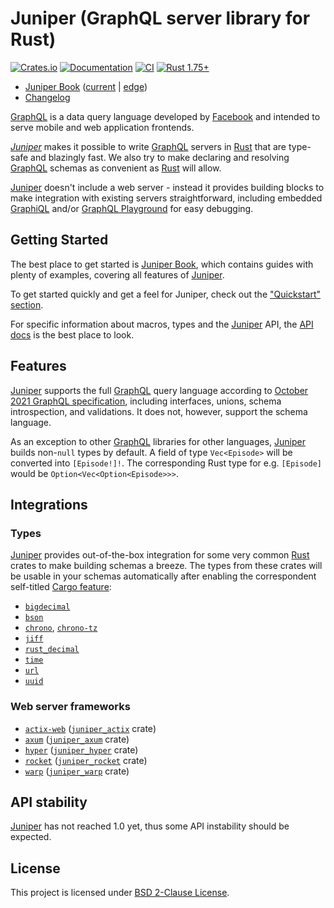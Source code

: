 Juniper (GraphQL server library for Rust)
=========================================

[![Crates.io](https://img.shields.io/crates/v/juniper.svg?maxAge=2592000)](https://crates.io/crates/juniper)
[![Documentation](https://docs.rs/juniper/badge.svg)](https://docs.rs/juniper)
[![CI](https://github.com/graphql-rust/juniper/workflows/CI/badge.svg?branch=master "CI")](https://github.com/graphql-rust/juniper/actions?query=workflow%3ACI+branch%3Amaster)
[![Rust 1.75+](https://img.shields.io/badge/rustc-1.75+-lightgray.svg "Rust 1.75+")](https://blog.rust-lang.org/2023/12/28/Rust-1.75.0.html)

- [Juniper Book] ([current][Juniper Book] | [edge][Juniper Book edge])
- [Changelog](https://github.com/graphql-rust/juniper/blob/juniper-v0.16.1/juniper/CHANGELOG.md)


[GraphQL] is a data query language developed by [Facebook] and intended to serve mobile and web application frontends.

*[Juniper]* makes it possible to write [GraphQL] servers in [Rust] that are type-safe and blazingly fast. We also try to make declaring and resolving [GraphQL] schemas as convenient as [Rust] will allow.

[Juniper] doesn't include a web server - instead it provides building blocks to make integration with existing servers straightforward, including embedded [GraphiQL] and/or [GraphQL Playground] for easy debugging.




## Getting Started

The best place to get started is [Juniper Book], which contains guides with plenty of examples, covering all features of [Juniper].

To get started quickly and get a feel for Juniper, check out the ["Quickstart" section][1].

For specific information about macros, types and the [Juniper] API, the [API docs][Juniper] is the best place to look.




## Features

[Juniper] supports the full [GraphQL] query language according to [October 2021 GraphQL specification](https://spec.graphql.org/October2021), including interfaces, unions, schema introspection, and validations. It does not, however, support the schema language.

As an exception to other [GraphQL] libraries for other languages, [Juniper] builds non-`null` types by default. A field of type `Vec<Episode>` will be converted into `[Episode!]!`. The corresponding Rust type for e.g. `[Episode]` would be `Option<Vec<Option<Episode>>>`.




## Integrations


### Types

[Juniper] provides out-of-the-box integration for some very common [Rust] crates to make building schemas a breeze. The types from these crates will be usable in your schemas automatically after enabling the correspondent self-titled [Cargo feature]:
- [`bigdecimal`]
- [`bson`]
- [`chrono`], [`chrono-tz`]
- [`jiff`]
- [`rust_decimal`]
- [`time`]
- [`url`]
- [`uuid`]


### Web server frameworks

- [`actix-web`] ([`juniper_actix`] crate)
- [`axum`] ([`juniper_axum`] crate)
- [`hyper`] ([`juniper_hyper`] crate)
- [`rocket`] ([`juniper_rocket`] crate)
- [`warp`] ([`juniper_warp`] crate)




## API stability

[Juniper] has not reached 1.0 yet, thus some API instability should be expected.




## License

This project is licensed under [BSD 2-Clause License](https://github.com/graphql-rust/juniper/blob/juniper-v0.16.1/juniper/LICENSE).




[`actix-web`]: https://docs.rs/actix-web
[`axum`]: https://docs.rs/axum
[`bigdecimal`]: https://docs.rs/bigdecimal
[`bson`]: https://docs.rs/bson
[`chrono`]: https://docs.rs/chrono
[`chrono-tz`]: https://docs.rs/chrono-tz
[`jiff`]: https://docs.rs/jiff
[`juniper_actix`]: https://docs.rs/juniper_actix
[`juniper_axum`]: https://docs.rs/juniper_axum
[`juniper_hyper`]: https://docs.rs/juniper_hyper
[`juniper_rocket`]: https://docs.rs/juniper_rocket
[`juniper_warp`]: https://docs.rs/juniper_warp
[`hyper`]: https://docs.rs/hyper
[`rocket`]: https://docs.rs/rocket
[`rust_decimal`]: https://docs.rs/rust_decimal
[`time`]: https://docs.rs/time
[`url`]: https://docs.rs/url
[`uuid`]: https://docs.rs/uuid
[`warp`]: https://docs.rs/warp
[Cargo feature]: https://doc.rust-lang.org/cargo/reference/features.html
[Facebook]: https://facebook.com
[GraphiQL]: https://github.com/graphql/graphiql
[GraphQL]: http://graphql.org
[GraphQL Playground]: https://github.com/graphql/graphql-playground
[Juniper]: https://docs.rs/juniper
[Juniper Book]: https://graphql-rust.github.io/juniper
[Juniper Book edge]: https://graphql-rust.github.io/juniper/master
[Rust]: https://www.rust-lang.org

[1]: https://graphql-rust.github.io/juniper/quickstart.html
